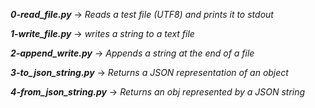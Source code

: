 ***0-read_file.py*** -> *Reads a test file (UTF8) and prints it to stdout*

***1-write_file.py*** -> *writes a string to a text file*

***2-append_write.py*** -> *Appends a string at the end of a file*

***3-to_json_string.py*** -> *Returns a JSON representation of an object*

***4-from_json_string.py*** -> *Returns an obj represented by a JSON string*

